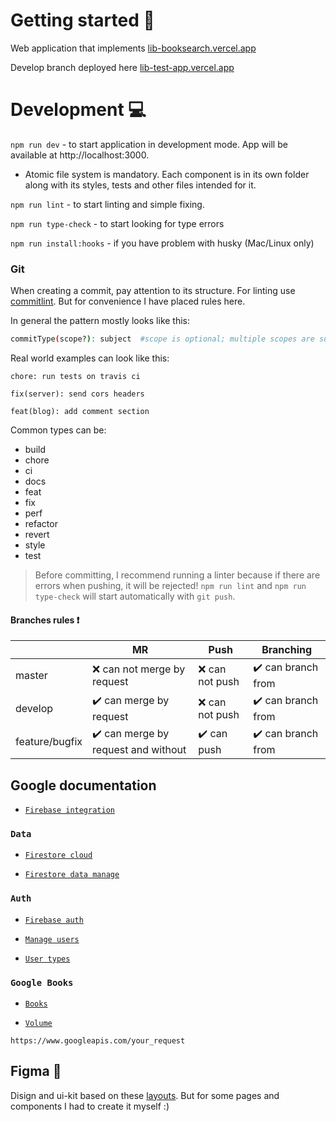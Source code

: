#  Getting started :wave:
Web application that implements [lib-booksearch.vercel.app](https://lib-booksearch.vercel.app/)

Develop branch deployed here [lib-test-app.vercel.app](https://lib-test-app.vercel.app/)
# Development :computer:
`npm run dev` - to start application in development mode. App will be available at http://localhost:3000. 
- Atomic file system is mandatory. Each component is in its own folder along with its styles, tests and other files intended for it.

`npm run lint` - to start linting and simple fixing.

`npm run type-check` - to start looking for type errors
 
`npm run install:hooks` - if you have problem with husky (Mac/Linux only)

###  Git
When creating a commit, pay attention to its structure. For linting use [commitlint](https://github.com/conventional-changelog/commitlint). But for convenience I have placed rules here.

In general the pattern mostly looks like this:
```sh
commitType(scope?): subject  #scope is optional; multiple scopes are supported (current delimiter options: "/", "\" and ",")
```

Real world examples can look like this:

```
chore: run tests on travis ci
```

```
fix(server): send cors headers
```

```
feat(blog): add comment section
```
Common types can be:
- build
- chore
- ci
- docs
- feat
- fix
- perf
- refactor
- revert
- style
- test

> Before committing, I recommend running a linter because if there are errors when pushing, it will be rejected! `npm run lint` and `npm run type-check` will start automatically with `git push`.

####  Branches rules :heavy_exclamation_mark:

|                | MR           | Push       | Branching|
|----------------|--------------------|--------------|---------|
|master 				 |:x: can not merge by request|:x: can not push           | :heavy_check_mark: can branch from|
|develop         |:heavy_check_mark:	can merge by request   |:x: can not push         | :heavy_check_mark: can branch from|
|feature/bugfix  | :heavy_check_mark: can merge by request and without| :heavy_check_mark: can push | :heavy_check_mark: can branch from|

##  Google documentation

 - [`Firebase integration`](https://firebase.google.com/docs/web/setup#add-sdk-and-initialize)

### `Data`

 - [`Firestore cloud`](https://firebase.google.com/docs/firestore/query-data/get-data?hl=en&authuser=2)

 - [`Firestore data manage`](https://firebase.google.com/docs/firestore/manage-data/structure-data)

### `Auth`

 - [`Firebase auth`](https://firebase.google.com/docs/auth/web/firebaseui)

 - [`Manage users`](https://firebase.google.com/docs/auth/web/manage-users)

 - [`User types`](https://firebase.google.com/docs/reference/js/auth.user)

### `Google Books`

 - [`Books`](https://developers.google.com/books/docs/v1/getting_started)

 - [`Volume`](https://developers.google.com/books/docs/v1/reference/volumes#resource-representations)

```
https://www.googleapis.com/your_request
```

##  Figma :art:

Disign and ui-kit based on these [layouts](https://www.figma.com/file/3KUeji625hyCsGa52g8MIB/Cosssy-%5BFurniture-store%5D-(Community)?type=design&node-id=451-965). But for some pages and components I had to create it myself :)



